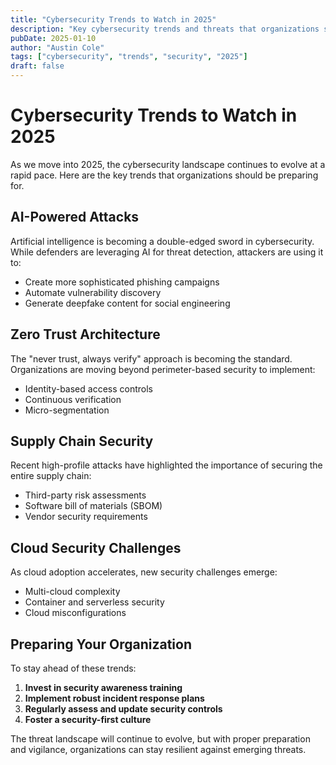 ```yaml
---
title: "Cybersecurity Trends to Watch in 2025"
description: "Key cybersecurity trends and threats that organizations should prepare for in 2025."
pubDate: 2025-01-10
author: "Austin Cole"
tags: ["cybersecurity", "trends", "security", "2025"]
draft: false
---
```


# Cybersecurity Trends to Watch in 2025

As we move into 2025, the cybersecurity landscape continues to evolve at a rapid pace. Here are the key trends that organizations should be preparing for.

## AI-Powered Attacks

Artificial intelligence is becoming a double-edged sword in cybersecurity. While defenders are leveraging AI for threat detection, attackers are using it to:

- Create more sophisticated phishing campaigns
- Automate vulnerability discovery
- Generate deepfake content for social engineering

## Zero Trust Architecture

The "never trust, always verify" approach is becoming the standard. Organizations are moving beyond perimeter-based security to implement:

- Identity-based access controls
- Continuous verification
- Micro-segmentation

## Supply Chain Security

Recent high-profile attacks have highlighted the importance of securing the entire supply chain:

- Third-party risk assessments
- Software bill of materials (SBOM)
- Vendor security requirements

## Cloud Security Challenges

As cloud adoption accelerates, new security challenges emerge:

- Multi-cloud complexity
- Container and serverless security
- Cloud misconfigurations

## Preparing Your Organization

To stay ahead of these trends:

1. **Invest in security awareness training**
2. **Implement robust incident response plans**
3. **Regularly assess and update security controls**
4. **Foster a security-first culture**

The threat landscape will continue to evolve, but with proper preparation and vigilance, organizations can stay resilient against emerging threats.
